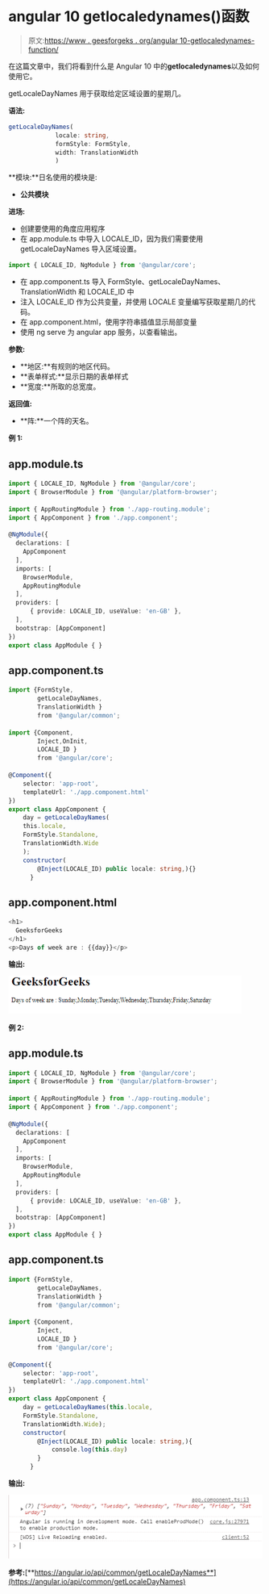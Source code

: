 # angular 10 getlocaledynames()函数

> 原文:[https://www . geesforgeks . org/angular 10-getlocaledynames-function/](https://www.geeksforgeeks.org/angular10-getlocaledaynames-function/)

在这篇文章中，我们将看到什么是 Angular 10 中的**getlocaledynames**以及如何使用它。

getLocaleDayNames 用于获取给定区域设置的星期几。

**语法:**

```ts
getLocaleDayNames(
             locale: string, 
             formStyle: FormStyle, 
             width: TranslationWidth
             )
```

**模块:**日名使用的模块是:

*   **公共模块**

**进场:**

*   创建要使用的角度应用程序
*   在 app.module.ts 中导入 LOCALE_ID，因为我们需要使用 getLocaleDayNames 导入区域设置。

```ts
import { LOCALE_ID, NgModule } from '@angular/core';
```

*   在 app.component.ts 导入 FormStyle、getLocaleDayNames、TranslationWidth 和 LOCALE_ID 中
*   注入 LOCALE_ID 作为公共变量，并使用 LOCALE 变量编写获取星期几的代码。
*   在 app.component.html，使用字符串插值显示局部变量
*   使用 ng serve 为 angular app 服务，以查看输出。

**参数:**

*   **地区:**有规则的地区代码。
*   **表单样式:**显示日期的表单样式
*   **宽度:**所取的总宽度。

**返回值:**

*   **阵:**一个阵的天名。

**例 1:**

## app.module.ts

```ts
import { LOCALE_ID, NgModule } from '@angular/core';
import { BrowserModule } from '@angular/platform-browser';

import { AppRoutingModule } from './app-routing.module';
import { AppComponent } from './app.component';

@NgModule({
  declarations: [
    AppComponent
  ],
  imports: [
    BrowserModule,
    AppRoutingModule
  ],
  providers: [
      { provide: LOCALE_ID, useValue: 'en-GB' },
  ],
  bootstrap: [AppComponent]
})
export class AppModule { }
```

## app.component.ts

```ts
import {FormStyle,
        getLocaleDayNames, 
        TranslationWidth } 
        from '@angular/common';

import {Component, 
        Inject,OnInit, 
        LOCALE_ID } 
        from '@angular/core';

@Component({
    selector: 'app-root',
    templateUrl: './app.component.html'
})
export class AppComponent {
    day = getLocaleDayNames(
    this.locale, 
    FormStyle.Standalone, 
    TranslationWidth.Wide
    );
    constructor(
        @Inject(LOCALE_ID) public locale: string,){}
      }
```

## app.component.html

```ts
<h1>
  GeeksforGeeks
</h1>
<p>Days of week are : {{day}}</p>
```

**输出:**

![](img/a734b7dc109dac936d314443f1c6be9f.png)

**例 2:**

## app.module.ts

```ts
import { LOCALE_ID, NgModule } from '@angular/core';
import { BrowserModule } from '@angular/platform-browser';

import { AppRoutingModule } from './app-routing.module';
import { AppComponent } from './app.component';

@NgModule({
  declarations: [
    AppComponent
  ],
  imports: [
    BrowserModule,
    AppRoutingModule
  ],
  providers: [
      { provide: LOCALE_ID, useValue: 'en-GB' },
  ],
  bootstrap: [AppComponent]
})
export class AppModule { }
```

## app.component.ts

```ts
import {FormStyle,
        getLocaleDayNames, 
        TranslationWidth } 
        from '@angular/common';

import {Component, 
        Inject, 
        LOCALE_ID } 
        from '@angular/core';

@Component({
    selector: 'app-root',
    templateUrl: './app.component.html'
})
export class AppComponent {
    day = getLocaleDayNames(this.locale, 
    FormStyle.Standalone, 
    TranslationWidth.Wide);
    constructor(
        @Inject(LOCALE_ID) public locale: string,){
            console.log(this.day)
        }
      }
```

**输出:**

![](img/565b42f5d3759a91587866f683c1ee97.png)

**参考:**[**https://angular.io/api/common/getLocaleDayNames**](https://angular.io/api/common/getLocaleDayNames)